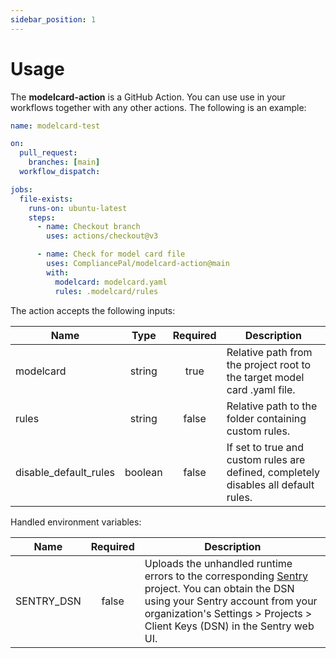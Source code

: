 ```yaml
---
sidebar_position: 1
---
```


# Usage

The **modelcard-action** is a GitHub Action. You can use use in your workflows together with any other actions. The following is an example:

```yaml title=".github/workflows/validate.yml"
name: modelcard-test

on:
  pull_request:
    branches: [main]
  workflow_dispatch:

jobs:
  file-exists:
    runs-on: ubuntu-latest
    steps:
      - name: Checkout branch
        uses: actions/checkout@v3

      - name: Check for model card file
        uses: CompliancePal/modelcard-action@main
        with:
          modelcard: modelcard.yaml
          rules: .modelcard/rules
```

The action accepts the following inputs:

| Name                  |  Type   | Required | Description                                                                         |
| --------------------- | :-----: | :------: | ----------------------------------------------------------------------------------- |
| modelcard             | string  |   true   | Relative path from the project root to the target model card .yaml file.            |
| rules                 | string  |  false   | Relative path to the folder containing custom rules.                                |
| disable_default_rules | boolean |  false   | If set to true and custom rules are defined, completely disables all default rules. |

Handled environment variables:

| Name       | Required | Description                                                                                                                                                                                                                            |
| ---------- | :------: | -------------------------------------------------------------------------------------------------------------------------------------------------------------------------------------------------------------------------------------- |
| SENTRY_DSN |  false   | Uploads the unhandled runtime errors to the corresponding [Sentry](https://sentry.io) project. You can obtain the DSN using your Sentry account from your organization's Settings > Projects > Client Keys (DSN) in the Sentry web UI. |
